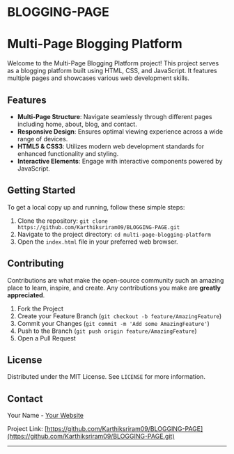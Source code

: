 # BLOGGING-PAGE

# Multi-Page Blogging Platform

Welcome to the Multi-Page Blogging Platform project! This project serves as a blogging platform built using HTML, CSS, and JavaScript. It features multiple pages and showcases various web development skills.

## Features

- **Multi-Page Structure**: Navigate seamlessly through different pages including home, about, blog, and contact.
- **Responsive Design**: Ensures optimal viewing experience across a wide range of devices.
- **HTML5 & CSS3**: Utilizes modern web development standards for enhanced functionality and styling.
- **Interactive Elements**: Engage with interactive components powered by JavaScript.

## Getting Started

To get a local copy up and running, follow these simple steps:

1. Clone the repository: `git clone https://github.com/Karthiksriram09/BLOGGING-PAGE.git`
2. Navigate to the project directory: `cd multi-page-blogging-platform`
3. Open the `index.html` file in your preferred web browser.

## Contributing

Contributions are what make the open-source community such an amazing place to learn, inspire, and create. Any contributions you make are **greatly appreciated**.

1. Fork the Project
2. Create your Feature Branch (`git checkout -b feature/AmazingFeature`)
3. Commit your Changes (`git commit -m 'Add some AmazingFeature'`)
4. Push to the Branch (`git push origin feature/AmazingFeature`)
5. Open a Pull Request

## License

Distributed under the MIT License. See `LICENSE` for more information.

## Contact

Your Name - [Your Website](https://karthiksriram09.github.io/BLOGGING-PAGE/)

Project Link: [https://github.com/Karthiksriram09/BLOGGING-PAGE](https://github.com/Karthiksriram09/BLOGGING-PAGE.git)

---
